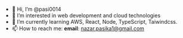 - 👋 Hi, I’m @pasi0014
- 👀 I’m interested in web development and cloud technologies
- 🌱 I’m currently learning AWS, React, Node, TypeScript, Taiwindcss. 
- 📫 How to reach me: **email**: nazar.pasika1@gmail.com
